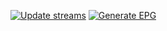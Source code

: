[![Update streams](https://github.com/mbahnunung/stb/actions/workflows/update-yt.yml/badge.svg)](https://github.com/mbahnunung/stb/actions/workflows/update-yt.yml)
[![Generate EPG](https://github.com/mbahnunung/stb/actions/workflows/gen-epg.yml/badge.svg)](https://github.com/mbahnunung/stb/actions/workflows/gen-epg.yml)
